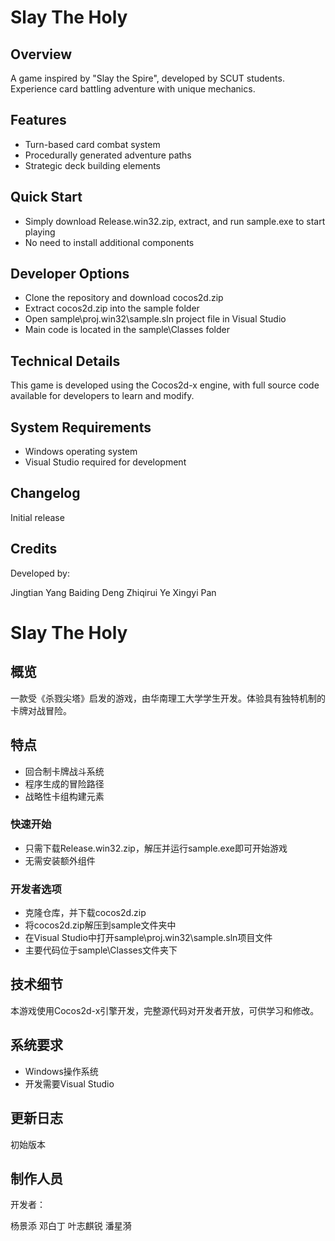 # Slay The Holy

## Overview
A game inspired by "Slay the Spire", developed by SCUT students. Experience card battling adventure with unique mechanics.

## Features
- Turn-based card combat system
- Procedurally generated adventure paths
- Strategic deck building elements

## Quick Start
- Simply download Release.win32.zip, extract, and run sample.exe to start playing
- No need to install additional components

## Developer Options
- Clone the repository and download cocos2d.zip
- Extract cocos2d.zip into the sample folder
- Open sample\proj.win32\sample.sln project file in Visual Studio
- Main code is located in the sample\Classes folder

## Technical Details
This game is developed using the Cocos2d-x engine, with full source code available for developers to learn and modify.

## System Requirements
- Windows operating system
- Visual Studio required for development

## Changelog
Initial release

## Credits
Developed by:

Jingtian Yang
Baiding Deng
Zhiqirui Ye
Xingyi Pan

# Slay The Holy 

## 概览
一款受《杀戮尖塔》启发的游戏，由华南理工大学学生开发。体验具有独特机制的卡牌对战冒险。

## 特点
- 回合制卡牌战斗系统
- 程序生成的冒险路径
- 战略性卡组构建元素

### 快速开始
- 只需下载Release.win32.zip，解压并运行sample.exe即可开始游戏
- 无需安装额外组件

### 开发者选项
- 克隆仓库，并下载cocos2d.zip
- 将cocos2d.zip解压到sample文件夹中
- 在Visual Studio中打开sample\proj.win32\sample.sln项目文件
- 主要代码位于sample\Classes文件夹下

## 技术细节
本游戏使用Cocos2d-x引擎开发，完整源代码对开发者开放，可供学习和修改。

## 系统要求
- Windows操作系统
- 开发需要Visual Studio

## 更新日志
初始版本

## 制作人员
开发者：

杨景添
邓白丁
叶志麒锐
潘星漪
